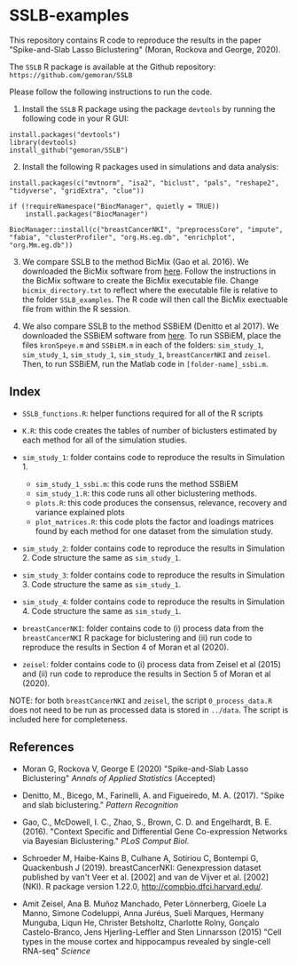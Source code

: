# SSLB-examples

This repository contains R code to reproduce the results in the paper "Spike-and-Slab Lasso Biclustering" (Moran, Rockova and George, 2020).

The `SSLB` R package is available at the Github repository: 
`https://github.com/gemoran/SSLB`

Please follow the following instructions to run the code. 

1. Install the `SSLB` R package using the package `devtools` by running the following code in your R GUI:

```
install.packages("devtools")
library(devtools)
install_github("gemoran/SSLB")
```

2. Install the following R packages used in simulations and data analysis:

```
install.packages(c("mvtnorm", "isa2", "biclust", "pals", "reshape2", "tidyverse", "gridExtra", "clue"))

if (!requireNamespace("BiocManager", quietly = TRUE))
    install.packages("BiocManager")

BiocManager::install(c("breastCancerNKI", "preprocessCore", "impute", "fabia", "clusterProfiler", "org.Hs.eg.db", "enrichplot", "org.Mm.eg.db"))
```

3. We compare SSLB to the method BicMix (Gao et al. 2016).  We downloaded the BicMix software from [here](https://www.cs.princeton.edu/~bee/software/BicMix-Code-for-distribution.zip). Follow the instructions in the BicMix software to create the BicMix executable file. Change `bicmix_directory.txt` to reflect where the executable file is relative to the folder `SSLB_examples`. The R code will then call the BicMix exectuable file from within the R session.

4. We also compare SSLB to the method SSBiEM (Denitto et al 2017). We downloaded the SSBiEM software from [here](https://github.com/emme-di/SSBiEM/). To run SSBiEM, place the files `kronSpeye.m` and `SSBiEM.m` in each of the folders: `sim_study_1`, `sim_study_1`, `sim_study_1`, `sim_study_1`, `breastCancerNKI` and `zeisel`. Then, to run SSBiEM, run the Matlab code in `[folder-name]_ssbi.m`.


## Index

- `SSLB_functions.R`: helper functions required for all of the R scripts

- `K.R`: this code creates the tables of number of biclusters estimated by each method for all of the simulation studies.

- `sim_study_1`: folder contains code to reproduce the results in Simulation 1. 
    + `sim_study_1_ssbi.m`: this code runs the method SSBiEM
    + `sim_study_1.R`: this code runs all other biclustering methods. 
    + `plots.R`: this code produces the consensus, relevance, recovery and variance explained plots
    + `plot_matrices.R`: this code plots the factor and loadings matrices found by each method for one dataset from the simulation study.

- `sim_study_2`: folder contains code to reproduce the results in Simulation 2. Code structure the same as `sim_study_1`.

- `sim_study_3`: folder contains code to reproduce the results in Simulation 3. Code structure the same as `sim_study_1`.

- `sim_study_4`: folder contains code to reproduce the results in Simulation 4. Code structure the same as `sim_study_1`.

- `breastCancerNKI`: folder contains code to (i) process data from the `breastCancerNKI` R package for biclustering and 
(ii) run code to reproduce the results in Section 4 of Moran et al (2020). 

- `zeisel`: folder contains code to (i) process data from Zeisel et al (2015) and 
(ii) run code to reproduce the results in Section 5 of Moran et al (2020). 

NOTE: for both `breastCancerNKI` and `zeisel`, the script `0_process_data.R` does not need to be run as processed data is stored in `../data`. The script is included here for completeness.



## References

- Moran G, Rockova V, George E (2020) 
"Spike-and-Slab Lasso Biclustering" *Annals of Applied Statistics* (Accepted)

- Denitto, M., Bicego, M., Farinelli, A. and Figueiredo, M. A. (2017). "Spike and slab biclustering." *Pattern Recognition*

- Gao, C., McDowell, I. C., Zhao, S., Brown, C. D. and Engelhardt, B. E. (2016).
"Context Specific and Differential Gene Co-expression Networks via Bayesian Biclustering." *PLoS Comput Biol*.

- Schroeder M, Haibe-Kains B, Culhane A, Sotiriou C, Bontempi G, Quackenbush J (2019). 
breastCancerNKI: Genexpression dataset published by van't Veer et al. [2002] and van de Vijver et al. [2002] (NKI). R package version 1.22.0, http://compbio.dfci.harvard.edu/.

- Amit Zeisel, Ana B. Muñoz Manchado, Peter Lönnerberg, Gioele La Manno, Simone Codeluppi, Anna Juréus, Sueli Marques, Hermany Munguba, Liqun He, Christer Betsholtz, Charlotte Rolny, Gonçalo Castelo-Branco, Jens Hjerling-Leffler and Sten Linnarsson (2015)
"Cell types in the mouse cortex and hippocampus revealed by single-cell RNA-seq" *Science* 
